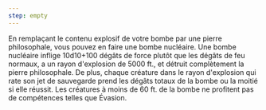 ```yaml
---
step: empty
---
```

En remplaçant le contenu explosif de votre bombe par une pierre philosophale, vous pouvez en faire une bombe nucléaire. Une bombe nucléaire inflige 10d10+100 dégâts de force plutôt que les dégâts de feu normaux, a un rayon d'explosion de 5000 ft., et détruit complètement la pierre philosophale. De plus, chaque créature dans le rayon d'explosion qui rate son jet de sauvegarde prend les dégâts totaux de la bombe ou la moitié si elle réussit. Les créatures à moins de 60 ft. de la bombe ne profitent pas de compétences telles que Évasion.